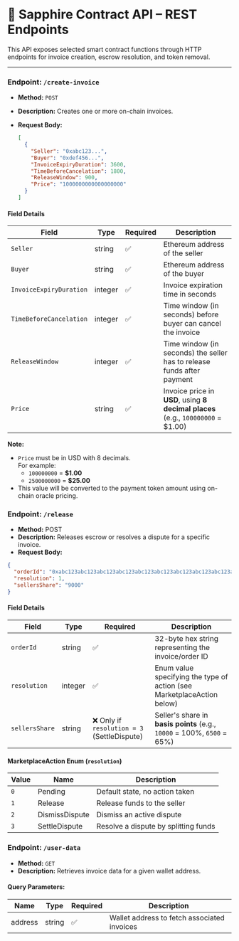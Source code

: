 # 📘 Sapphire Contract API – REST Endpoints

This API exposes selected smart contract functions through HTTP endpoints for invoice creation, escrow resolution, and token removal.

---

### Endpoint: `/create-invoice`

- **Method:** `POST`
- **Description:** Creates one or more on-chain invoices.
- **Request Body:**

  ```json
  [
    {
      "Seller": "0xabc123...",
      "Buyer": "0xdef456...",
      "InvoiceExpiryDuration": 3600,
      "TimeBeforeCancelation": 1800,
      "ReleaseWindow": 900,
      "Price": "1000000000000000000"
    }
  ]
  ```

#### Field Details

| Field                   | Type    | Required | Description                                                                      |
| ----------------------- | ------- | -------- | -------------------------------------------------------------------------------- |
| `Seller`                | string  | ✅       | Ethereum address of the seller                                                   |
| `Buyer`                 | string  | ✅       | Ethereum address of the buyer                                                    |
| `InvoiceExpiryDuration` | integer | ✅       | Invoice expiration time in seconds                                               |
| `TimeBeforeCancelation` | integer | ✅       | Time window (in seconds) before buyer can cancel the invoice                     |
| `ReleaseWindow`         | integer | ✅       | Time window (in seconds) the seller has to release funds after payment           |
| `Price`                 | string  | ✅       | Invoice price in **USD**, using **8 decimal places** (e.g., `100000000` = $1.00) |

**Note:**

- `Price` must be in USD with 8 decimals.  
  For example:
  - `100000000` = **$1.00**
  - `2500000000` = **$25.00**
- This value will be converted to the payment token amount using on-chain oracle pricing.

### Endpoint: `/release`

- **Method:** POST
- **Description:** Releases escrow or resolves a dispute for a specific invoice.
- **Request Body:**

```json
{
  "orderId": "0xabc123abc123abc123abc123abc123abc123abc123abc123abc123abc123abc1",
  "resolution": 1,
  "sellersShare": "9000"
}
```

#### Field Details

| Field          | Type    | Required                                    | Description                                                             |
| -------------- | ------- | ------------------------------------------- | ----------------------------------------------------------------------- |
| `orderId`      | string  | ✅                                          | 32-byte hex string representing the invoice/order ID                    |
| `resolution`   | integer | ✅                                          | Enum value specifying the type of action (see MarketplaceAction below)  |
| `sellersShare` | string  | ❌ Only if `resolution = 3` (SettleDispute) | Seller's share in **basis points** (e.g., `10000` = 100%, `6500` = 65%) |

#### MarketplaceAction Enum (`resolution`)

| Value | Name           | Description                          |
| ----- | -------------- | ------------------------------------ |
| `0`   | Pending        | Default state, no action taken       |
| `1`   | Release        | Release funds to the seller          |
| `2`   | DismissDispute | Dismiss an active dispute            |
| `3`   | SettleDispute  | Resolve a dispute by splitting funds |

### Endpoint: `/user-data`

- **Method:** `GET`
- **Description:** Retrieves invoice data for a given wallet address.

#### Query Parameters:

| Name    | Type   | Required | Description                                 |
| ------- | ------ | -------- | ------------------------------------------- |
| address | string | ✅       | Wallet address to fetch associated invoices |
